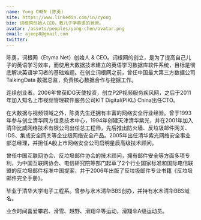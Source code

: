 ```yaml
---
name: Yong CHEN (陈勇)
site: https://www.linkedin.com/in/cyong
bio: 词根网创始人CEO，教儿子学英语的爸爸。
avatar: /assets/peoples/yong-chen/avatar.png
email: ajeep8@gmail.com
twitter:
---
```


陈勇，词根网（Etyma Net）创始人 & CEO。词根网的创立，是为了提高自己儿子的英语学习效率，而使用大数据技术建立的英语学习数据库软件系统，目标是彻底解决英语学习者的基础难题。在创立词根网之前，曾任中国最大第三方数据公司 TalkingData 数据总监，负责核心数据合作与挖掘工作。

连续创业者。2006年曾获IDG天使投资，创立P2P视频服务疾风网，之后于2011年加入知名上市视频管理软件服务公司KIT Digital(PIKL) China出任CTO。

在大数据与视频领域之外，陈勇先生还拥有丰富的网络安全行业经验。曾于1993年参与创立清华同方信息技术中心，1994年创建天津清华紫光，并在2001年加入清华比威网络技术有限公司出任总工程师，先后推出防火墙、反垃圾邮件网关、IDS、集成安全网关等企业级网络安全产品。2005年出任清华紫光网络安全事业部总经理，并担任A股上市网络安全公司启明星辰高级技术顾问。

曾任中国互联网协会、反垃圾邮件协会的技术顾问，拥有邮件安全等方面多项专利，为中国互联网协会、电信研究院等部门起草了2个行业国家标准和国际电信联盟的反垃圾邮件标准中国提案，并于2006年出版了反垃圾邮件专业书籍《反垃圾邮件完全手册》。

毕业于清华大学电子工程系。曾参与水木清华BBS创办，并持有水木清华BBS域名。

业余时间喜爱攀岩、滑雪、越野、滑翔伞等运动，滑翔伞A级运动员。
